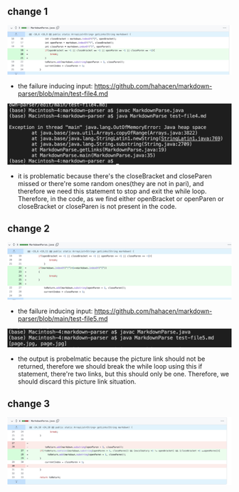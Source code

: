 ## change 1

![pic1](https://github.com/hahacen/cse15l-lab-reports/blob/main/731650840079_.pic.jpg)

- the failure inducing input: https://github.com/hahacen/markdown-parser/blob/main/test-file4.md

![pic2](https://github.com/hahacen/cse15l-lab-reports/blob/main/45001650847593_.pic.jpg)

- it is problematic because there's the closeBracket and closeParen missed or there're some random ones(they are not in pari), and therefore we need this statement to stop and exit the while loop. Therefore, in the code, as we find either openBracket or openParen or closeBracket or closeParen is not present in the code. 

## change 2

![pic3](https://github.com/hahacen/cse15l-lab-reports/blob/main/751650860220_.pic.jpg)

- the failure inducing input: https://github.com/hahacen/markdown-parser/blob/main/test-file5.md

![pic4](https://github.com/hahacen/cse15l-lab-reports/blob/main/761650860977_.pic.jpg)

- the output is probelmatic because the picture link should not be returned, therefore we should break the while loop using this if statement, there're two links, but this should only be one. Therefore, we should discard this picture link situation. 



## change 3

![pic5](https://github.com/hahacen/cse15l-lab-reports/blob/main/771650867065_.pic.jpg)



